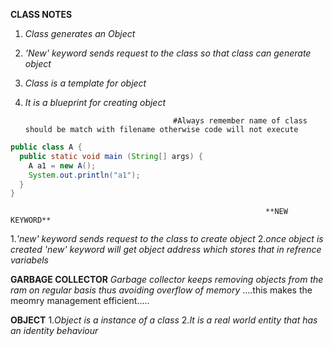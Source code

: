 **CLASS NOTES**


1. _Class generates an Object_

2. _'New' keyword sends request to the class so that class can generate object_

3. _Class is a template for object_

4. _It is a blueprint for creating object_

                                        #Always remember name of class should be match with filename otherwise code will not execute

```java
public class A {
  public static void main (String[] args) {
    A a1 = new A();
    System.out.println("a1");
  }
}
```
                                                             **NEW KEYWORD**
   
1._'new' keyword sends request to the class to create object_
2._once object is created 'new' keyword will get object address which stores that in refrence variabels_


   **GARBAGE COLLECTOR**
   _Garbage collector keeps removing objects from the ram on regular basis thus avoiding overflow of memory_
   ....this makes the meomry management efficient.....
   
   **OBJECT**
   1._Object is a instance of a class_
   2._It is a real world entity that has an identity behaviour_ 
